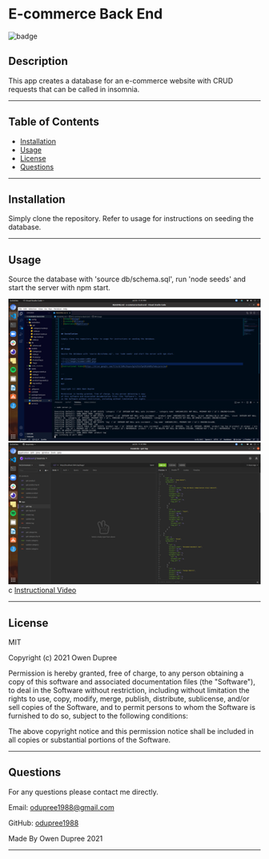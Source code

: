 # E-commerce Back End

![badge](https://img.shields.io/badge/License-MIT-brightgreen)

## Description

This app creates a database for an e-commerce website with CRUD requests that can be called in insomnia.

---

## Table of Contents

- [Installation](#installation)
- [Usage](#usage)
- [License](#license)
- [Questions](#questions)

---

## Installation

Simply clone the repository. Refer to usage for instructions on seeding the database.

---

## Usage

Source the database with 'source db/schema.sql', run 'node seeds' and start the server with npm start.

![](src/images/ecommerce001.png)
![](src/images/ecommerce002.png)
c
[Instructional Video](https://drive.google.com/file/d/1bRsJXuyov2gJe2tUsTpAZK1AkBYp7wUa/preview)


---

## License

MIT

Copyright (c) 2021 Owen Dupree

Permission is hereby granted, free of charge, to any person obtaining a copy
of this software and associated documentation files (the "Software"), to deal
in the Software without restriction, including without limitation the rights
to use, copy, modify, merge, publish, distribute, sublicense, and/or sell
copies of the Software, and to permit persons to whom the Software is
furnished to do so, subject to the following conditions:

The above copyright notice and this permission notice shall be included in all
copies or substantial portions of the Software.

---

## Questions

For any questions please contact me directly.

Email: <odupree1988@gmail.com>

GitHub: [odupree1988](https://github.com/odupree1988)

Made By Owen Dupree 2021

---

